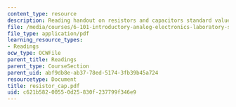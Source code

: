 ```yaml
---
content_type: resource
description: Reading handout on resistors and capacitors standard values.
file: /media/courses/6-101-introductory-analog-electronics-laboratory-spring-2007/c621b58200550d25830f237799f346e9_resistor_cap.pdf
file_type: application/pdf
learning_resource_types:
- Readings
ocw_type: OCWFile
parent_title: Readings
parent_type: CourseSection
parent_uid: abf9db8e-ab37-78ed-5174-3fb39b45a724
resourcetype: Document
title: resistor_cap.pdf
uid: c621b582-0055-0d25-830f-237799f346e9
---
```

